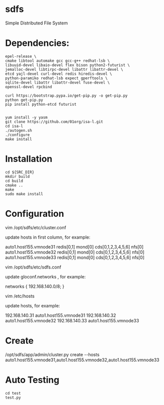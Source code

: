 # sdfs

Simple Distributed File System

Dependencies:
===========================================================
    epel-release \ 
    cmake libtool automake gcc gcc-g++ redhat-lsb \
    libuuid-devel libaio-devel flex bison python2-futurist \
    jemalloc-devel libtirpc-devel libattr libattr-devel \
    etcd yajl-devel curl-devel redis hiredis-devel \
    python-paramiko redhat-lsb expect gperftools \
    sqlite-devel libattr libattr-devel fuse-devel \
    openssl-devel rpcbind

    curl https://bootstrap.pypa.io/get-pip.py -o get-pip.py
    python get-pip.py
    pip install python-etcd futurist


    yum install -y yasm
    git clone https://github.com/01org/isa-l.git
    cd isa-l
    ./autogen.sh 
    ./configure 
    make install

Installation
===========================================================
    cd ${SRC_DIR}
    mkdir build
    cd build
    cmake ..
    make
    sudo make install

Configuration
===========================================================
vim /opt/sdfs/etc/cluster.conf

update hosts in first column, for example:

auto1.host155.vmnode31  redis[0,1] mond[0] cds[0,1,2,3,4,5,6] nfs[0]
auto1.host155.vmnode32  redis[0,1] mond[0] cds[0,1,2,3,4,5,6] nfs[0]
auto1.host155.vmnode33  redis[0,1] mond[0] cds[0,1,2,3,4,5,6] nfs[0]

vim /opt/sdfs/etc/sdfs.conf 

update gloconf.networks , for example:

networks {
        192.168.140.0/8;
}

vim /etc/hosts

update hosts, for example:

192.168.140.31 auto1.host155.vmnode31
192.168.140.32 auto1.host155.vmnode32
192.168.140.33 auto1.host155.vmnode33


Create
===========================================================

/opt/sdfs/app/admin/cluster.py create --hosts auto1.host155.vmnode31,auto1.host155.vmnode32,auto1.host155.vmnode33

Auto Testing
===========================================================
    cd test
    test.py
